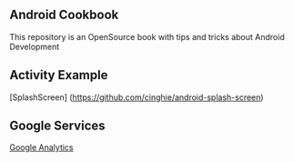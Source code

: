 Android Cookbook
-----------------

This repository is an OpenSource book with tips and tricks about Android Development

## Activity Example

[SplashScreen] (https://github.com/cinghie/android-splash-screen)

## Google Services

[Google Analytics](google-services/google-analytics.md)